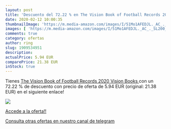 ```yaml
---
layout: post
title: 'Descuento del 72.22 % en The Vision Book of Football Records 2020'
date: 2020-02-12 10:00:35
thumbnailImage: 'https://m.media-amazon.com/images/I/51Mo1AFEDJL._AC_._SL200_.jpg'
images: [ 'https://m.media-amazon.com/images/I/51Mo1AFEDJL._AC_._SL200_.jpg' ]
comments: true
category: ofertas
author: ring
slug: 1909534951
description:
actualPrice: 5.94 EUR
comparePrice: 21.38 EUR
inStock: true
---
```


Tienes [The Vision Book of Football Records 2020  Vision Books ](https://www.amazon.es/dp/1909534951/?tag=redken-21) con un 72.22 % de descuento con precio de oferta de 5.94 EUR (original: 21.38 EUR) en el siguiente enlace!

[![](https://m.media-amazon.com/images/I/51Mo1AFEDJL._AC_._SL200_.jpg)](https://www.amazon.es/dp/1909534951/?tag=redken-21)

[Accede a la oferta!!](https://www.amazon.es/dp/1909534951/?tag=redken-21)

[Consulta otras ofertas en nuestro canal de telegram](https://t.me/s/ofertas25)
